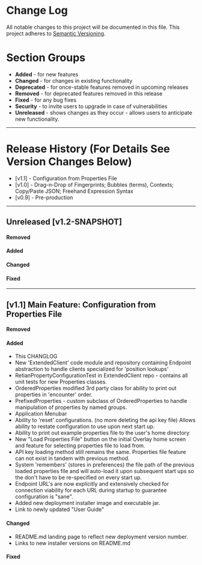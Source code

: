 # Change Log
All notable changes to this project will be documented in this file.
This project adheres to [Semantic Versioning](http://semver.org/).

# Section Groups
* **Added** - for new features
* **Changed** - for changes in existing functionality
* **Deprecated** - for once-stable features removed in upcoming releases
* **Removed** - for deprecated features removed in this release
* **Fixed** - for any bug fixes
* **Security** - to invite users to upgrade in case of vulnerabilities
* **Unreleased** - shows changes as they occur - allows users to anticipate new functionality.

***

# Release History (For Details See Version Changes Below)
* [v1.1] - Configuration from Properties File
* [v1.0] - Drag-n-Drop of Fingerprints; Bubbles (terms), Contexts; Copy/Paste JSON; Freehand Expression Syntax
* [v0.9] - Pre-production

***

## Unreleased [v1.2-SNAPSHOT]
#### Removed
#### Added
#### Changed  
#### Fixed 

***

## [v1.1]  Main Feature: Configuration from Properties File
#### Removed
#### Added
* This CHANGLOG
* New 'ExtendedClient' code module and repository containing Endpoint abstraction to handle clients specialized for 'position lookups'
* RetianPropertyConfigurationTest in ExtendedClient repo - contains all unit tests for new Properties classes.
* OrderedProperties modified 3rd party class for ability to print out properties in 'encounter' order.
* PrefixedProperties - custom subclass of OrderedProperties to handle manipulation of properties by named groups.
* Application Menubar
* Ability to 'reset' configurations. (no more deleting the api key file) Allows ability to restate configuration to use upon next start up.
* Ability to print out example properties file to the user's home directory
* New "Load Properties File" button on the initial Overlay home screen and feature for selecting properties file to load from.
* API key loading method still remains the same. Properties file feature can not exist in tandem with previous method.
* System 'remembers' (stores in preferences) the file path of the previous loaded properties file and will auto-load it upon subsequent start ups so 
the don't have to be re-specified on every start up.
* Endpoint URL's are now explicitly and extensively checked for connection viability for each URL during startup to guarantee configuration is "sane".
* Added new deployment installer image and executable jar.
* Link to newly updated "User Guide"
#### Changed  
* README.md landing page to reflect new deployment version number.
* Links to new installer versions on README.md
#### Fixed
